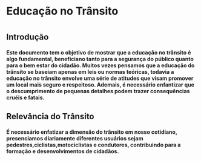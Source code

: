 <h1>Educação no Trânsito<h1>
  <h2>Introdução</h2>
   <h4>
    Este documento tem o objetivo de mostrar que a educação no trânsito é algo fundamental, beneficiano tanto para a segurança do público quanto para o bem estar do cidadão.
    Muitos vezes pensamos que a educação do trânsito se baseiam apenas em leis ou normas teóricas, todavia a educação no trânsito envolve uma série de atitudes que visam promover um local mais seguro e respeitoso.
    Ademais, é necessário enfantizar que o descumprimento de pequenas detalhes podem trazer consequências cruéis e fatais.
   </h4>
<h2>Relevância do Trânsito</h2>
  <h4>
    É necessário enfatizar a dimensão do trânsito em nosso cotidiano, presenciamos diariamente diferentes usuários sejam pedestres,ciclistas,motociclistas e condutores, contribuindo para a formação e desenvolvimentos de cidadãos.
</h4>



